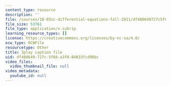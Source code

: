 ```yaml
---
content_type: resource
description: ''
file: /courses/18-03sc-differential-equations-fall-2011/df480649727c5f66a3f804833fcd98bc_heBvViSi9xQ.vtt
file_size: 53761
file_type: application/x-subrip
learning_resource_types: []
license: https://creativecommons.org/licenses/by-nc-sa/4.0/
ocw_type: OCWFile
resourcetype: Other
title: 3play caption file
uid: df480649-727c-5f66-a3f8-04833fcd98bc
video_files:
  video_thumbnail_file: null
video_metadata:
  youtube_id: null
---
```

